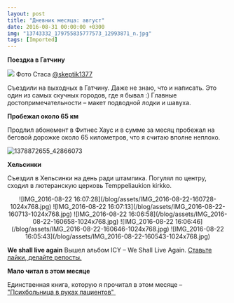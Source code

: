 ```yaml
---
layout: post
title: "Дневник месяца: август"
date: 2016-08-31 00:00:00 +0300
img: "13743332_179755835777573_12993871_n.jpg"
tags: [Imported]
---
```


**Поездка в Гатчину**

![](/blog/assets/13743332_179755835777573_12993871_n.jpg) Фото Стаса  [@skeptik1377](https://www.instagram.com/p/BIxVxpDgGkd/)

Съездили на выходных в Гатчину. Даже не знаю, что и написать. Это один из самых скучных городов, где я бывал :) 
Главные достопримечательности – макет подводной лодки и шавуха. 

**Пробежал около 65 км**

Продлил абонемент в Фитнес Хаус и в сумме за месяц пробежал на беговой дорожке около 65 километров, что я считаю вполне неплохо.

![1378872655_42866073](/blog/assets/1378872655_42866073.gif)

**Хельсинки**

Съездил в Хельсинки на день ради штампика. Погулял по центру, сходил в лютеранскую церковь Temppeliaukion kirkko.

<center>![IMG_2016-08-22 16:07:28](/blog/assets/IMG_2016-08-22-160728-1024x768.jpg) ![IMG_2016-08-22 16:07:13](/blog/assets/IMG_2016-08-22-160713-1024x768.jpg) ![IMG_2016-08-22 16:06:58](/blog/assets/IMG_2016-08-22-160658-1024x768.jpg) ![IMG_2016-08-22 16:06:46](/blog/assets/IMG_2016-08-22-160646-1024x768.jpg) ![IMG_2016-08-22 16:05:43](/blog/assets/IMG_2016-08-22-160543-1024x768.jpg)</center>

**We shall live again**
Вышел альбом ICY – We Shall Live Again. [Ставьте лайки, делайте репосты.](https://blog.alexeyev.me/2016/08/icy-we-shall-live-again/ "We shall live again")

**Мало читал в этом месяце**

Единственная книга, которую я прочитал в этом месяце – ["Психбольница в руках пациентов" ](https://blog.alexeyev.me/2016/08/cooper/ "Книга #14: Алан Купер – Психбольница в руках пациентов")